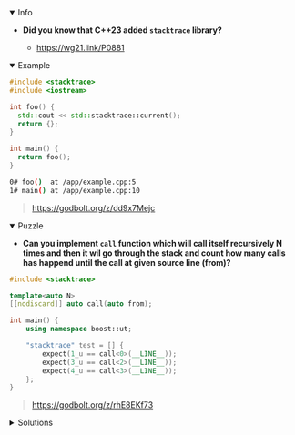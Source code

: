 <details open><summary>Info</summary><p>

* **Did you know that C++23 added `stacktrace` library?**

  * https://wg21.link/P0881

</p></details><details open><summary>Example</summary><p>

```cpp
#include <stacktrace>
#include <iostream>

int foo() {
  std::cout << std::stacktrace::current();
  return {};
}

int main() {
  return foo();
}
```

```sh
0# foo()  at /app/example.cpp:5
1# main() at /app/example.cpp:10
```

> https://godbolt.org/z/dd9x7Mejc

</p></details><details open><summary>Puzzle</summary><p>

* **Can you implement `call` function which will call itself recursively N times and 
  then it wil go through the stack and count how many calls has happend until the 
  call at given source line (from)?**

```cpp
#include <stacktrace>

template<auto N>
[[nodiscard]] auto call(auto from);

int main() {
    using namespace boost::ut;

    "stacktrace"_test = [] {
        expect(1_u == call<0>(__LINE__));
        expect(3_u == call<2>(__LINE__));
        expect(4_u == call<3>(__LINE__));
    };
}
```

> https://godbolt.org/z/rhE8EKf73

</p></details><details><summary>Solutions</summary><p>
 
 ```cpp
template <auto N> 
[[nodiscard]] auto call(auto from) 
{
    if constexpr (N == 0)
    {
        return 1;
    }
    else
    {
        return call<N-1>(from) + 1;
    }
}
 ```
 
> https://godbolt.org/z/jsdPaP6Px

```cpp
template <auto N> 
[[nodiscard]] auto call(auto from) 
{
    if constexpr (N > 0)
    {
        return call<N-1>(from) + 1;
    }
    else
    {
        const auto st = std::stacktrace::current();
        return std::ranges::any_of(st, [from](const auto & s) {
            return from == s.source_line();
        });
    }
}
```
 
> https://godbolt.org/z/hzj3nd36o

```cpp
template <auto N>
[[nodiscard]] auto call(auto from) {
  if constexpr (N == 0) {
    const auto st = std::stacktrace::current();
    const auto it = std::find_if(std::begin(st), std::end(st),
        [&] (const auto& entry) { return entry.source_line() == from; });
    return std::distance(std::begin(st), it);
  } else {
    return call<N-1>(from);
  }
}
```

> https://godbolt.org/z/EdTT115es

```cpp
template<auto N>
[[nodiscard]] auto call(auto from) {
    if constexpr(N > 0) {
        return call<N-1>(from);
    }

    auto st = std::stacktrace::current();
    const auto first_empty = std::find_if(st.begin(), st.end(), [](auto&& trace) {
        return trace.description().empty();
    });
    return std::distance(st.begin(), first_empty);
}
```

>  https://godbolt.org/z/aG1n9j4ba

```cpp
template<auto N>
[[nodiscard]] auto call(auto from)
{
    if constexpr(N ==0)
    {
        auto bt = std::stacktrace::current();
        return std::distance ( bt.begin()
                             , std::find_if( bt.begin()
                                           , bt.end()
                                           , [from](auto&& entry){ return entry.source_line() == from;}
                                           )

                             );
    } else
        return call<N-1>(from);
}
```

> https://godbolt.org/z/v9nY35PK5

```cpp
template <auto N>
[[nodiscard]] auto call(auto from) {
  if constexpr (N == 0) {
    const auto &st = std::stacktrace::current();
    const auto it = std::find_if(
        std::cbegin(st), std::cend(st),
        [=](const auto &entry) { return entry.source_line() == from; });
    return std::distance(std::cbegin(st), it);
  } else {
    return call<N - 1>(from);
  }
}
```

> https://godbolt.org/z/hx9KbPTvr 

```cpp
template<auto N>
[[nodiscard]] auto call(auto from){
    if constexpr(N == 0){
        const auto& stacktrace = std::stacktrace::current();
        const auto it = std::ranges::find_if(stacktrace,
                        [from](const auto& entry){ return entry.source_line() == from; });

        return std::distance(std::cbegin(stacktrace), it);
    }
    else{
        return call<N-1>(from);
    }
}
```

> https://godbolt.org/z/MfPGMc4xv

```cpp
template<auto N>
[[nodiscard]] auto call(auto from) {
    if constexpr (N == 0) {
        const auto& st = std::stacktrace::current();
        auto last = std::find_if(st.begin(), st.end(), [from](auto&& it){
            return it.source_line() == from;
        });
        return std::distance(st.begin(), last);
    }
    else {
        return call<N - 1>(from);
    }
};
```

> https://godbolt.org/z/9x84cfY4h

```cpp
template<auto N>
[[nodiscard]] auto call(auto from) requires (N>=0) {
    if constexpr (N == 0)
    {
        auto cnt = 0;
        for( auto frame : std::stacktrace::current() )
        {
            if (to_string(frame).contains(__FUNCTION__)) {
                cnt++;
            }
        }
        return cnt;
    }
    else
    {
        return call<N-1>(from);
    }
};
```

> https://godbolt.org/z/nfKda9oGr

```cpp
template<auto N>
[[nodiscard]] auto call(auto from) {
    if constexpr(N>0)
        return call<N-1>(from);
    else {
        int n = 0;
        std::basic_stacktrace st = std::stacktrace::current();
        for(auto it = st.begin(); it < st.end(); it++)
            if (it->description().starts_with("auto call"))
                n++;
        return n;
    }
}
```

> https://godbolt.org/z/G61dhrYsr

```cpp
template<auto N>
[[nodiscard]] auto call(auto from){
    if constexpr (N < 1){
        auto s = std::stacktrace().current();
        auto entry = std::find_if(s.begin(),s.end(), [from](auto e){ return e.source_line() == from;});
        return (entry-s.begin());
    }
    else{
        return call<N-1>(from);
    }
}
```

> https://godbolt.org/z/oTWz4h6z4 
